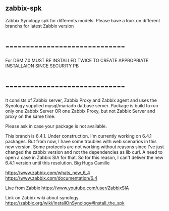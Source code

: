 ## zabbix-spk

Zabbix Synology spk for differents models. Please have a look on different branchs for latest Zabbix version

# -----------------------------
For DSM 7.0 MUST BE INSTALLED TWICE TO CREATE APPROPRIATE INSTALLAION SINCE SECURITY PB 
# -----------------------------


It consists of Zabbix server, Zabbix Proxy and Zabbix agent and uses the Synology supplied mysql/mariadb datbase server. 
Package is build to run only one Zabbix Server OR one Zabbix Proxy, but not Zabbix Server and proxy on the same time.

Please ask in case your package is not available.

This branch is 6.4.1. Under construction. 
I'm currently working on 6.4.1 packages.
But from now, I have some troubles with web scenarios in this new version.
Some protocols are not working without reasons since I've just changed the zabbix version and not the dependencies as lib curl. A need to open a case in Zabbix SIA for that.
So for this reason, I can't deliver the new 6.4.1 version until this resolution.
Big Hugs
Camille


https://www.zabbix.com/whats_new_6_4
https://www.zabbix.com/documentation/6.4



Live from Zabbix 
https://www.youtube.com/user/ZabbixSIA

Link on Zabbix wiki about synology
https://zabbix.org/wiki/InstallOnSynology#Install_the_spk
